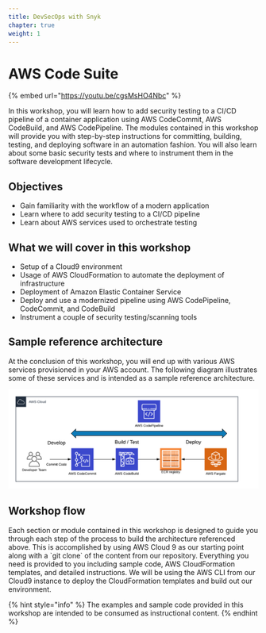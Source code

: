 ```yaml
---
title: DevSecOps with Snyk
chapter: true
weight: 1
---
```


# AWS Code Suite

{% embed url="https://youtu.be/cgsMsHO4Nbc" %}

In this workshop, you will learn how to add security testing to a CI/CD pipeline of a container application using AWS CodeCommit, AWS CodeBuild, and AWS CodePipeline. The modules contained in this workshop will provide you with step-by-step instructions for committing, building, testing, and deploying software in an automation fashion. You will also learn about some basic security tests and where to instrument them in the software development lifecycle.

## Objectives

* Gain familiarity with the workflow of a modern application
* Learn where to add security testing to a CI/CD pipeline
* Learn about AWS services used to orchestrate testing 

## What we will cover in this workshop

* Setup of a Cloud9 environment
* Usage of AWS CloudFormation to automate the deployment of infrastructure
* Deployment of Amazon Elastic Container Service
* Deploy and use a modernized pipeline using AWS CodePipeline, CodeCommit, and CodeBuild 
* Instrument a couple of security testing/scanning tools

## Sample reference architecture

At the conclusion of this workshop, you will end up with various AWS services provisioned in your AWS account. The following diagram illustrates some of these services and is intended as a sample reference architecture.

![](../../../../.gitbook/assets/aws-pipeline.png)

## Workshop flow

Each section or module contained in this workshop is designed to guide you through each step of the process to build the architecture referenced above. This is accomplished by using AWS Cloud 9 as our starting point along with a \`git clone\` of the content from our repository. Everything you need is provided to you including sample code, AWS CloudFormation templates, and detailed instructions. We will be using the AWS CLI from our Cloud9 instance to deploy the CloudFormation templates and build out our environment.

{% hint style="info" %}
The examples and sample code provided in this workshop are intended to be consumed as instructional content.
{% endhint %}

